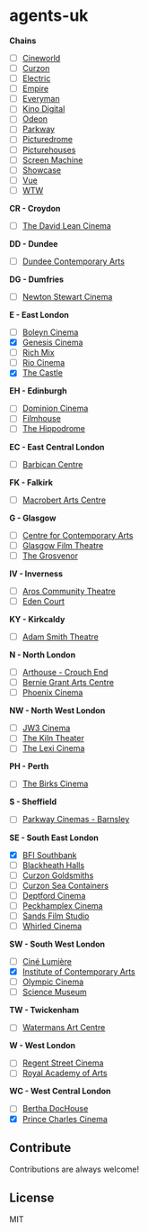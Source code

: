 # agents-uk

**Chains**

- [ ] [Cineworld](https://www.cineworld.co.uk)
- [ ] [Curzon](https://www.curzoncinemas.com)
- [ ] [Electric](https://www.electriccinema.co.uk)
- [ ] [Empire](https://www.empirecinemas.co.uk)
- [ ] [Everyman](https://www.everymancinema.com)
- [ ] [Kino Digital](https://www.kinodigital.co.uk)
- [ ] [Odeon](https://www.odeon.co.uk)
- [ ] [Parkway](https://www.parkwaycinemas.co.uk)
- [ ] [Picturedrome](http://www.picturedromecinemas.co.uk/)
- [ ] [Picturehouses](https://www.picturehouses.com)
- [ ] [Screen Machine](https://www.screenmachine.co.uk)
- [ ] [Showcase](https://www.showcasecinemas.co.uk)
- [ ] [Vue](https://www.myvue.com)
- [ ] [WTW](https://wtwcinemas.co.uk)

**CR - Croydon**

- [ ] [The David Lean Cinema](http://www.davidleancinema.org.uk)

**DD - Dundee**

- [ ] [Dundee Contemporary Arts](https://www.dca.org.uk)

**DG - Dumfries**

- [ ] [Newton Stewart Cinema](http://www.nscinema.co.uk)

**E - East London**

- [ ] [Boleyn Cinema](http://www.boleyncinemas.com)
- [x] [Genesis Cinema](https://genesiscinema.co.uk)
- [ ] [Rich Mix](https://richmix.org.uk/)
- [ ] [Rio Cinema](https://riocinema.org.uk/RioCinema.dll/Home)
- [x] [The Castle](https://thecastlecinema.com)

**EH - Edinburgh**

- [ ] [Dominion Cinema](http://www.dominioncinema.co.uk/)
- [ ] [Filmhouse](https://www.filmhousecinema.com)
- [ ] [The Hippodrome](https://www.hippodromecinema.co.uk)

**EC - East Central London**

- [ ] [Barbican Centre](https://www.barbican.org.uk)

**FK - Falkirk**

- [ ] [Macrobert Arts Centre](https://macrobertartscentre.org)

**G - Glasgow**

- [ ] [Centre for Contemporary Arts](https://www.cca-glasgow.com)
- [ ] [Glasgow Film Theatre](https://glasgowfilm.org)
- [ ] [The Grosvenor](https://grosvenorwestend.co.uk)

**IV - Inverness**

- [ ] [Aros Community Theatre](https://aroscommunitytheatre.co.uk)
- [ ] [Eden Court](https://eden-court.co.uk)

**KY - Kirkcaldy**

- [ ] [Adam Smith Theatre](https://onfife.com/venues/adam-smith-theatre)

**N - North London**

- [ ] [Arthouse - Crouch End](https://www.arthousecrouchend.co.uk)
- [ ] [Bernie Grant Arts Centre](https://www.berniegrantcentre.co.uk)
- [ ] [Phoenix Cinema](https://phoenixcinema.co.uk)

**NW - North West London**

- [ ] [JW3 Cinema](https://www.jw3.org.uk)
- [ ] [The Kiln Theater](https://kilntheatre.com)
- [ ] [The Lexi Cinema](https://thelexicinema.co.uk/)

**PH - Perth**

- [ ] [The Birks Cinema](https://www.birkscinema.co.uk/)

**S - Sheffield**

- [ ] [Parkway Cinemas - Barnsley](http://barnsley.parkwaycinemas.co.uk/)

**SE - South East London**

- [x] [BFI Southbank](https://whatson.bfi.org.uk/Online)
- [ ] [Blackheath Halls](https://www.blackheathhalls.com)
- [ ] [Curzon Goldsmiths](http://www.curzongoldsmiths.com)
- [ ] [Curzon Sea Containers](http://www.curzonseacontainers.com)
- [ ] [Deptford Cinema](http://deptfordcinema.org)
- [ ] [Peckhamplex Cinema](https://www.peckhamplex.london/)
- [ ] [Sands Film Studio](https://www.sandsfilms.co.uk)
- [ ] [Whirled Cinema](https://www.whirledcinema.com/)

**SW - South West London**

- [ ] [Ciné Lumière](https://www.institut-francais.org.uk/cine-lumiere)
- [x] [Institute of Contemporary Arts](https://www.ica.art)
- [ ] [Olympic Cinema](https://www.olympiccinema.co.uk)
- [ ] [Science Museum](https://www.sciencemuseum.org.uk)

**TW - Twickenham**

- [ ] [Watermans Art Centre](https://www.watermans.org.uk/)

**W - West London**

- [ ] [Regent Street Cinema](https://www.regentstreetcinema.com)
- [ ] [Royal Academy of Arts](https://www.royalacademy.org.uk/)

**WC - West Central London**

- [ ] [Bertha DocHouse](https://dochouse.org)
- [x] [Prince Charles Cinema](https://princecharlescinema.com)

## Contribute

Contributions are always welcome!

## License

MIT
